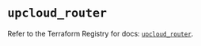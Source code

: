 # `upcloud_router`

Refer to the Terraform Registry for docs: [`upcloud_router`](https://registry.terraform.io/providers/upcloudltd/upcloud/5.24.0/docs/resources/router).
